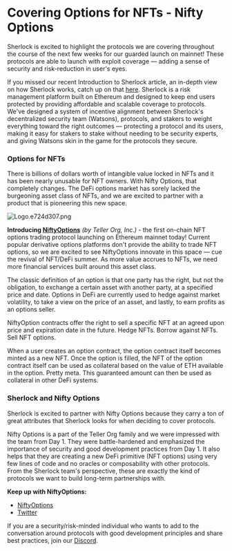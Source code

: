 # Covering Options for NFTs - Nifty Options

Sherlock is excited to highlight the protocols we are covering throughout the course of the next few weeks for our guarded launch on mainnet! These protocols are able to launch with exploit coverage — adding a sense of security and risk-reduction in user's eyes. 

If you missed our recent Introduction to Sherlock article, an in-depth view on how Sherlock works, catch up on that [here](https://sherlock-protocol.medium.com/introducing-sherlock-b6543972adf8). Sherlock is a risk management platform built on Ethereum and designed to keep end users protected by providing affordable and scalable coverage to protocols. We've designed a system of incentive alignment between Sherlock's decentralized security team (Watsons), protocols, and stakers to weight everything toward the right outcomes — protecting a protocol and its users, making it easy for stakers to stake without needing to be security experts, and giving Watsons skin in the game for the protocols they secure. 


### Options for NFTs

There is billions of dollars worth of intangible value locked in NFTs and it has been nearly unusable for NFT owners. With Nifty Options, that completely changes. The DeFi options market has sorely lacked the burgeoning asset class of NFTs, and we are excited to partner with a product that is pioneering this new space.

![Logo.e724d307.png](https://s3-us-west-2.amazonaws.com/secure.notion-static.com/40673f7c-b3af-4913-88ba-6cfefcba22c2/Logo.e724d307.png)

**Introducing [NiftyOptions](https://niftyoptions.org/)** *(by Teller Org, Inc.)* - the first on-chain NFT options trading protocol launching on Ethereum mainnet today! Current popular derivative options platforms don't provide the ability to trade NFT options, so we are excited to see NiftyOptions innovate in this space — cue the revival of NFT/DeFi summer. As more value accrues to NFTs, we need more financial services built around this asset class. 

The classic definition of an option is that one party has the right, but not the obligation, to exchange a certain asset with another party, at a specified price and date. Options in DeFi are currently used to hedge against market volatility, to take a view on the price of an asset, and lastly, to earn profits as an options seller.

NiftyOption contracts offer the right to sell a specific NFT at an agreed upon price and expiration date in the future. Hedge NFTs. Borrow against NFTs. Sell NFT options. 

When a user creates an option contract, the option contract itself becomes minted as a new NFT. Once the option is filled, the NFT of the option contract itself can be used as collateral based on the value of ETH available in the option. Pretty meta. This guaranteed amount can then be used as collateral in other DeFi systems.


### Sherlock and Nifty Options

Sherlock is excited to partner with Nifty Options because they carry a ton of great attributes that Sherlock looks for when deciding to cover protocols. 

Nifty Options is a part of the Teller Org family and we were impressed with the team from Day 1. They were battle-hardened and emphasized the importance of security and good development practices from Day 1. It also helps that they are creating a new DeFi primitive (NFT options) using very few lines of code and no oracles or composability with other protocols. From the Sherlock team's perspective, these are exactly the kind of protocols we want to build long-term partnerships with. 


**Keep up with NiftyOptions:** 

- [NiftyOptions](https://niftyoptions.org/)
- [Twitter](https://twitter.com/NiftyOptionsOrg)

If you are a security/risk-minded individual who wants to add to the conversation around protocols with good development principles and share best practices, join our [Discord](https://discord.gg/ATFrwcYP).
